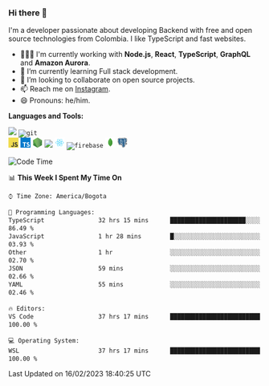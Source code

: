 ### Hi there 👋

I'm a developer passionate about developing Backend with free and open source technologies from Colombia. I like TypeScript and fast websites.

- 👨🏽‍💻 I'm currently working with **Node.js**, **React**, **TypeScript**, **GraphQL** and **Amazon Aurora**.
- 🌱 I’m currently learning Full stack development.
- 🚀 I’m looking to collaborate on open source projects.
- 📫   Reach me on [Instagram](https://instagram.com/nexckycort).
- 😄  Pronouns: he/him.

**Languages and Tools:**  

<code><img height="20"  src="https://upload.wikimedia.org/wikipedia/commons/2/2d/Visual_Studio_Code_1.18_icon.svg"></code>
<code><img src="https://www.vectorlogo.zone/logos/git-scm/git-scm-icon.svg" alt="git" height="20"/> </code>
<code><img height="20" src="https://raw.githubusercontent.com/github/explore/80688e429a7d4ef2fca1e82350fe8e3517d3494d/topics/javascript/javascript.png"></code>
<code><img height="20" src="https://raw.githubusercontent.com/github/explore/80688e429a7d4ef2fca1e82350fe8e3517d3494d/topics/typescript/typescript.png"></code>
<code><img height="20" src="https://raw.githubusercontent.com/github/explore/80688e429a7d4ef2fca1e82350fe8e3517d3494d/topics/nodejs/nodejs.png"></code>
<code><img height="20" src="https://deno.land/logo.svg"></code>
<code><img height="20" src="https://raw.githubusercontent.com/github/explore/80688e429a7d4ef2fca1e82350fe8e3517d3494d/topics/react/react.png"></code>
<code><img src="https://www.vectorlogo.zone/logos/firebase/firebase-icon.svg" alt="firebase"  height="20"/></code>
<code><img src="https://raw.githubusercontent.com/devicons/devicon/master/icons/mongodb/mongodb-original.svg"  height="20"/></code>
<code><img src="https://raw.githubusercontent.com/devicons/devicon/master/icons/postgresql/postgresql-original.svg" height="20"/></code>

<!--START_SECTION:waka-->
![Code Time](http://img.shields.io/badge/Code%20Time-2%2C897%20hrs%2010%20mins-blue)

📊 **This Week I Spent My Time On** 

```text
⌚︎ Time Zone: America/Bogota

💬 Programming Languages: 
TypeScript               32 hrs 15 mins      █████████████████████░░░░   86.49 % 
JavaScript               1 hr 28 mins        █░░░░░░░░░░░░░░░░░░░░░░░░   03.93 % 
Other                    1 hr                ░░░░░░░░░░░░░░░░░░░░░░░░░   02.70 % 
JSON                     59 mins             ░░░░░░░░░░░░░░░░░░░░░░░░░   02.66 % 
YAML                     55 mins             ░░░░░░░░░░░░░░░░░░░░░░░░░   02.46 % 

🔥 Editors: 
VS Code                  37 hrs 17 mins      █████████████████████████   100.00 % 

💻 Operating System: 
WSL                      37 hrs 17 mins      █████████████████████████   100.00 % 

```


 Last Updated on 16/02/2023 18:40:25 UTC
<!--END_SECTION:waka-->
